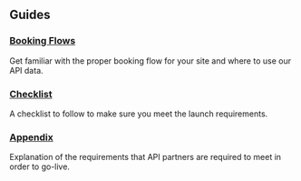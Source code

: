 ## Guides

### [Booking Flows](/guides/car/flow.md)

Get familiar with the proper booking flow for your site and where to use our API data.

### [Checklist](/guides/car/checklist.md)

A checklist to follow to make sure you meet the launch requirements.

### [Appendix](/guides/car/appendix.md)

Explanation of the requirements that API
partners are required to meet in order to go-live.

